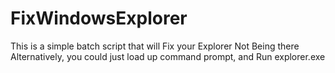 # FixWindowsExplorer
This is a simple batch script that will Fix your Explorer Not Being there
Alternatively, you could just load up command prompt, and Run explorer.exe
